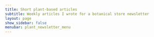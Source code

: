 ```yaml
---
title: Short plant-based articles 
subtitle: Weekly articles I wrote for a botanical store newsletter
layout: page
show_sidebar: false
menubar: plant_newsletter_menu
---
```

